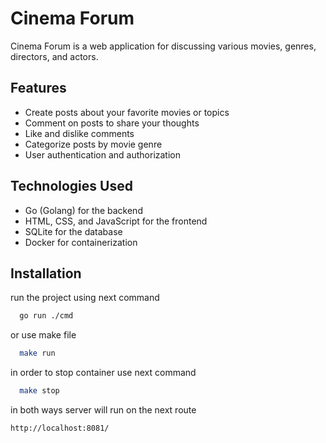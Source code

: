 # Cinema Forum

Cinema Forum is a web application for discussing various movies, genres, directors, and actors.

## Features

- Create posts about your favorite movies or topics
- Comment on posts to share your thoughts
- Like and dislike comments
- Categorize posts by movie genre
- User authentication and authorization


## Technologies Used

- Go (Golang) for the backend
- HTML, CSS, and JavaScript for the frontend
- SQLite for the database
- Docker for containerization

## Installation

run the project using next command

```bash
  go run ./cmd
```

or use make file

```bash
  make run
```


in order to stop container use next command

```bash
  make stop
```

in both ways server will run on the next route
```
http://localhost:8081/
```


